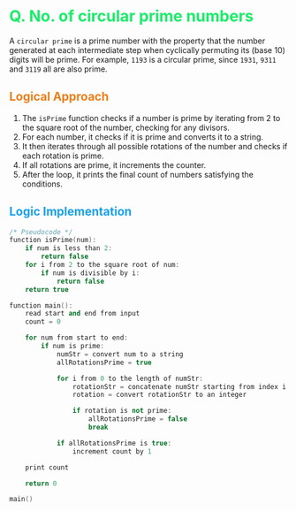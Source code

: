 # <span style="color:#1AED69"> Q. **No. of circular prime numbers**</span>

A `circular prime` is a prime number with the property that the number generated at each intermediate step when cyclically permuting its (base 10) digits will be prime. For example, `1193` is a circular prime, since `1931`, `9311` and `3119` all are also prime.

## <span style="color:#ED7F1A"> **Logical Approach**</span>

1. The `isPrime` function checks if a number is prime by iterating from 2 to the square root of the number, checking for any divisors.
2. For each number, it checks if it is prime and converts it to a string.
3. It then iterates through all possible rotations of the number and checks if each rotation is prime.
4. If all rotations are prime, it increments the counter.
5. After the loop, it prints the final count of numbers satisfying the conditions.


## <span style="color:#1AA1ED"> **Logic Implementation** </span>

```cpp
/* Pseudocode */
function isPrime(num):
    if num is less than 2:
        return false
    for i from 2 to the square root of num:
        if num is divisible by i:
            return false
    return true

function main():
    read start and end from input
    count = 0

    for num from start to end:
        if num is prime:
            numStr = convert num to a string
            allRotationsPrime = true

            for i from 0 to the length of numStr:
                rotationStr = concatenate numStr starting from index i with numStr starting from index 0 up to index i
                rotation = convert rotationStr to an integer

                if rotation is not prime:
                    allRotationsPrime = false
                    break

            if allRotationsPrime is true:
                increment count by 1

    print count

    return 0

main()
```
